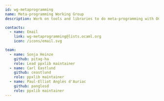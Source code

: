 ```yaml
---
id: wg-metaprogramming
name: Meta-programming Working Group
description: Work on tools and libraries to do meta-programming with OCaml.

contacts:
  - name: Email
    link: wg-metaprogramming@lists.ocaml.org
    icon: /icons/email.svg

team:
  - name: Sonja Heinze
    github: pitag-ha
    role: Lead ppxlib maintainer
  - name: Carl Eastlund
    github: ceastlund
    role: ppxlib maintainer
  - name: Paul-Elliot Anglès d'Auriac
    github: panglesd
    role: ppxlib maintainer
---
```

